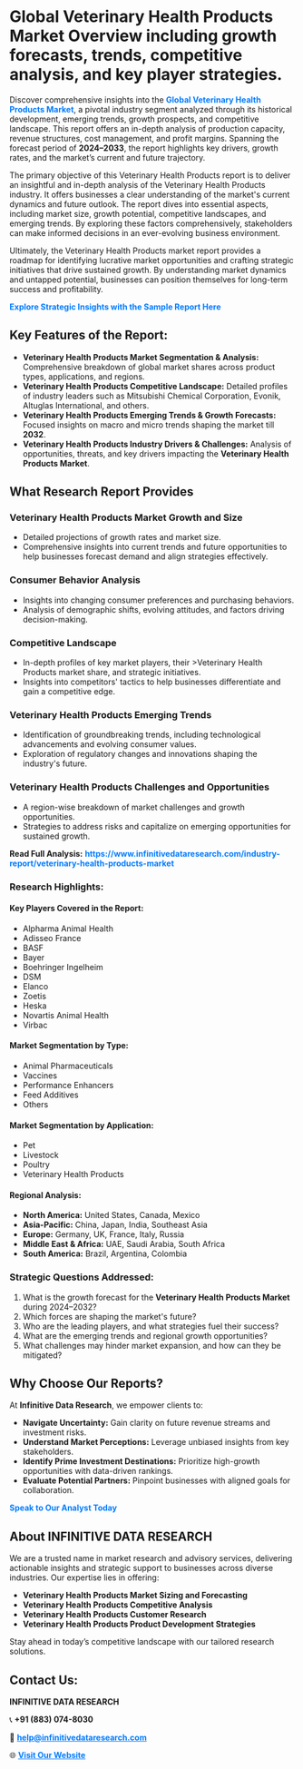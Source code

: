 <h1>Global Veterinary Health Products Market Overview including growth forecasts, trends, competitive analysis, and key player strategies.</h1>
<p>
Discover comprehensive insights into the 
<a href="https://www.infinitivedataresearch.com/industry-report/veterinary-health-products-market" rel="dofollow" style="color: #007BFF; text-decoration: none;"><strong>Global Veterinary Health Products Market</strong></a>, a pivotal industry segment analyzed through its historical development, emerging trends, growth prospects, and competitive landscape. This report offers an in-depth analysis of production capacity, revenue structures, cost management, and profit margins. Spanning the forecast period of <strong>2024–2033</strong>, the report highlights key drivers, growth rates, and the market’s current and future trajectory.
</p>
<p>
The primary objective of this Veterinary Health Products report is to deliver an insightful and in-depth analysis of the Veterinary Health Products industry. It offers businesses a clear understanding of the market's current dynamics and future outlook. The report dives into essential aspects, including market size, growth potential, competitive landscapes, and emerging trends. By exploring these factors comprehensively, stakeholders can make informed decisions in an ever-evolving business environment.
</p>
<p>
Ultimately, the Veterinary Health Products market report provides a roadmap for identifying lucrative market opportunities and crafting strategic initiatives that drive sustained growth. By understanding market dynamics and untapped potential, businesses can position themselves for long-term success and profitability.
</p>
<p>
<a href="https://www.infinitivedataresearch.com/request-sample/reportId=103772" style="color: #007BFF; text-decoration: none;"><strong>Explore Strategic Insights with the Sample Report Here</strong></a>
</p>

<h2>Key Features of the Report:</h2>
<ul>
<li><strong>Veterinary Health Products Market Segmentation & Analysis:</strong> Comprehensive breakdown of global market shares across product types, applications, and regions.</li>
<li><strong>Veterinary Health Products Competitive Landscape:</strong> Detailed profiles of industry leaders such as Mitsubishi Chemical Corporation, Evonik, Altuglas International, and others.</li>
<li><strong>Veterinary Health Products Emerging Trends & Growth Forecasts:</strong> Focused insights on macro and micro trends shaping the market till <strong>2032</strong>.</li>
<li><strong>Veterinary Health Products Industry Drivers & Challenges:</strong> Analysis of opportunities, threats, and key drivers impacting the <strong>Veterinary Health Products Market</strong>.</li>
</ul>

<h2>What Research Report Provides</h2>
<h3>Veterinary Health Products Market Growth and Size</h3>
<ul>
<li>Detailed projections of growth rates and market size.</li>
<li>Comprehensive insights into current trends and future opportunities to help businesses forecast demand and align strategies effectively.</li>
</ul>

<h3>Consumer Behavior Analysis</h3>
<ul>
<li>Insights into changing consumer preferences and purchasing behaviors.</li>
<li>Analysis of demographic shifts, evolving attitudes, and factors driving decision-making.</li>
</ul>

<h3>Competitive Landscape</h3>
<ul>
<li>In-depth profiles of key market players, their >Veterinary Health Products market share, and strategic initiatives.</li>
<li>Insights into competitors' tactics to help businesses differentiate and gain a competitive edge.</li>
</ul>

<h3>Veterinary Health Products Emerging Trends</h3>
<ul>
<li>Identification of groundbreaking trends, including technological advancements and evolving consumer values.</li>
<li>Exploration of regulatory changes and innovations shaping the industry's future.</li>
</ul>

<h3>Veterinary Health Products Challenges and Opportunities</h3>
<ul>
<li>A region-wise breakdown of market challenges and growth opportunities.</li>
<li>Strategies to address risks and capitalize on emerging opportunities for sustained growth.</li>
</ul>
<p><strong>Read Full Analysis:</strong> <a href="https://www.infinitivedataresearch.com/industry-report/veterinary-health-products-market" rel="dofollow" style="color: #007BFF; text-decoration: none;"><strong>https://www.infinitivedataresearch.com/industry-report/veterinary-health-products-market</strong></a></p>
<h3>Research Highlights:</h3>
<h4>Key Players Covered in the Report:</h4>
<ul><li>Alpharma Animal Health</li><li>Adisseo France</li><li>BASF</li><li>Bayer</li><li>Boehringer Ingelheim</li><li>DSM</li><li>Elanco</li><li>Zoetis</li><li>Heska</li><li>Novartis Animal Health</li><li>Virbac</li></ul>
<h4>Market Segmentation by Type:</h4>
<ul><li>Animal Pharmaceuticals</li><li>Vaccines</li><li>Performance Enhancers</li><li>Feed Additives</li><li>Others</li></ul>
<h4>Market Segmentation by Application:</h4>
<ul><li>Pet</li><li>Livestock</li><li>Poultry</li><li>Veterinary Health Products</li></ul>

<h4>Regional Analysis:</h4>
<ul>
<li><strong>North America:</strong> United States, Canada, Mexico</li>
<li><strong>Asia-Pacific:</strong> China, Japan, India, Southeast Asia</li>
<li><strong>Europe:</strong> Germany, UK, France, Italy, Russia</li>
<li><strong>Middle East & Africa:</strong> UAE, Saudi Arabia, South Africa</li>
<li><strong>South America:</strong> Brazil, Argentina, Colombia</li>
</ul>

<h3>Strategic Questions Addressed:</h3>
<ol>
<li>What is the growth forecast for the <strong>Veterinary Health Products Market</strong> during 2024–2032?</li>
<li>Which forces are shaping the market's future?</li>
<li>Who are the leading players, and what strategies fuel their success?</li>
<li>What are the emerging trends and regional growth opportunities?</li>
<li>What challenges may hinder market expansion, and how can they be mitigated?</li>
</ol>

<h2>Why Choose Our Reports?</h2>
<p>At <strong>Infinitive Data Research</strong>, we empower clients to:</p>
<ul>
<li><strong>Navigate Uncertainty:</strong> Gain clarity on future revenue streams and investment risks.</li>
<li><strong>Understand Market Perceptions:</strong> Leverage unbiased insights from key stakeholders.</li>
<li><strong>Identify Prime Investment Destinations:</strong> Prioritize high-growth opportunities with data-driven rankings.</li>
<li><strong>Evaluate Potential Partners:</strong> Pinpoint businesses with aligned goals for collaboration.</li>
</ul>
<p><a href="https://www.infinitivedataresearch.com/industry-report/veterinary-health-products-market" rel="dofollow" style="color: #007BFF; text-decoration: none;"><strong>Speak to Our Analyst Today</strong></a></p>

<h2>About INFINITIVE DATA RESEARCH</h2>
<p>We are a trusted name in market research and advisory services, delivering actionable insights and strategic support to businesses across diverse industries. Our expertise lies in offering:</p>
<ul>
<li><strong>Veterinary Health Products Market Sizing and Forecasting</strong></li>
<li><strong>Veterinary Health Products Competitive Analysis</strong></li>
<li><strong>Veterinary Health Products Customer Research</strong></li>
<li><strong>Veterinary Health Products Product Development Strategies</strong></li>
</ul>
<p>Stay ahead in today’s competitive landscape with our tailored research solutions.</p>

<h2>Contact Us:</h2>
<p><strong>INFINITIVE DATA RESEARCH</strong></p>
<p>📞 <strong>+91 (883) 074-8030</strong></p>
<p>📧 <strong><a href="mailto:help@infinitivedataresearch.com" style="color: #007BFF;">help@infinitivedataresearch.com</a></strong></p>
<p>🌐 <strong><a href="https://www.infinitivedataresearch.com" rel="dofollow" style="color: #007BFF;">Visit Our Website</a></strong></p>